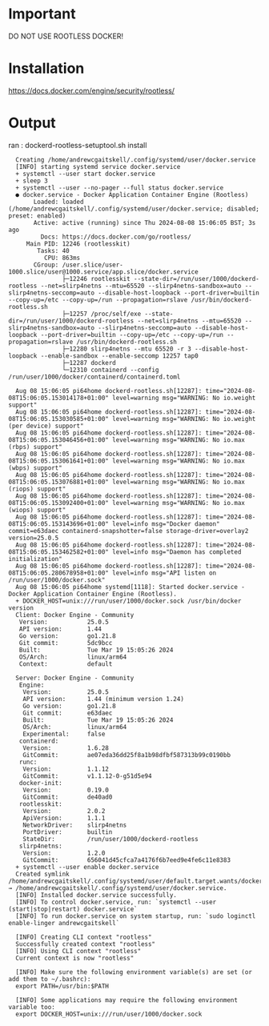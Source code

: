 # Important

DO NOT USE ROOTLESS DOCKER!

# Installation

https://docs.docker.com/engine/security/rootless/

# Output

ran :  dockerd-rootless-setuptool.sh install
      
      
      Creating /home/andrewcgaitskell/.config/systemd/user/docker.service
      [INFO] starting systemd service docker.service
      + systemctl --user start docker.service
      + sleep 3
      + systemctl --user --no-pager --full status docker.service
      ● docker.service - Docker Application Container Engine (Rootless)
           Loaded: loaded (/home/andrewcgaitskell/.config/systemd/user/docker.service; disabled; preset: enabled)
           Active: active (running) since Thu 2024-08-08 15:06:05 BST; 3s ago
             Docs: https://docs.docker.com/go/rootless/
         Main PID: 12246 (rootlesskit)
            Tasks: 40
              CPU: 863ms
           CGroup: /user.slice/user-1000.slice/user@1000.service/app.slice/docker.service
                   ├─12246 rootlesskit --state-dir=/run/user/1000/dockerd-rootless --net=slirp4netns --mtu=65520 --slirp4netns-sandbox=auto --slirp4netns-seccomp=auto --disable-host-loopback --port-driver=builtin --copy-up=/etc --copy-up=/run --propagation=rslave /usr/bin/dockerd-rootless.sh
                   ├─12257 /proc/self/exe --state-dir=/run/user/1000/dockerd-rootless --net=slirp4netns --mtu=65520 --slirp4netns-sandbox=auto --slirp4netns-seccomp=auto --disable-host-loopback --port-driver=builtin --copy-up=/etc --copy-up=/run --propagation=rslave /usr/bin/dockerd-rootless.sh
                   ├─12280 slirp4netns --mtu 65520 -r 3 --disable-host-loopback --enable-sandbox --enable-seccomp 12257 tap0
                   ├─12287 dockerd
                   └─12310 containerd --config /run/user/1000/docker/containerd/containerd.toml
      
      Aug 08 15:06:05 pi64home dockerd-rootless.sh[12287]: time="2024-08-08T15:06:05.153014178+01:00" level=warning msg="WARNING: No io.weight support"
      Aug 08 15:06:05 pi64home dockerd-rootless.sh[12287]: time="2024-08-08T15:06:05.153030585+01:00" level=warning msg="WARNING: No io.weight (per device) support"
      Aug 08 15:06:05 pi64home dockerd-rootless.sh[12287]: time="2024-08-08T15:06:05.153046456+01:00" level=warning msg="WARNING: No io.max (rbps) support"
      Aug 08 15:06:05 pi64home dockerd-rootless.sh[12287]: time="2024-08-08T15:06:05.153061641+01:00" level=warning msg="WARNING: No io.max (wbps) support"
      Aug 08 15:06:05 pi64home dockerd-rootless.sh[12287]: time="2024-08-08T15:06:05.153076881+01:00" level=warning msg="WARNING: No io.max (riops) support"
      Aug 08 15:06:05 pi64home dockerd-rootless.sh[12287]: time="2024-08-08T15:06:05.153092400+01:00" level=warning msg="WARNING: No io.max (wiops) support"
      Aug 08 15:06:05 pi64home dockerd-rootless.sh[12287]: time="2024-08-08T15:06:05.153143696+01:00" level=info msg="Docker daemon" commit=e63daec containerd-snapshotter=false storage-driver=overlay2 version=25.0.5
      Aug 08 15:06:05 pi64home dockerd-rootless.sh[12287]: time="2024-08-08T15:06:05.153462582+01:00" level=info msg="Daemon has completed initialization"
      Aug 08 15:06:05 pi64home dockerd-rootless.sh[12287]: time="2024-08-08T15:06:05.280678958+01:00" level=info msg="API listen on /run/user/1000/docker.sock"
      Aug 08 15:06:05 pi64home systemd[1118]: Started docker.service - Docker Application Container Engine (Rootless).
      + DOCKER_HOST=unix:///run/user/1000/docker.sock /usr/bin/docker version
      Client: Docker Engine - Community
       Version:           25.0.5
       API version:       1.44
       Go version:        go1.21.8
       Git commit:        5dc9bcc
       Built:             Tue Mar 19 15:05:26 2024
       OS/Arch:           linux/arm64
       Context:           default
      
      Server: Docker Engine - Community
       Engine:
        Version:          25.0.5
        API version:      1.44 (minimum version 1.24)
        Go version:       go1.21.8
        Git commit:       e63daec
        Built:            Tue Mar 19 15:05:26 2024
        OS/Arch:          linux/arm64
        Experimental:     false
       containerd:
        Version:          1.6.28
        GitCommit:        ae07eda36dd25f8a1b98dfbf587313b99c0190bb
       runc:
        Version:          1.1.12
        GitCommit:        v1.1.12-0-g51d5e94
       docker-init:
        Version:          0.19.0
        GitCommit:        de40ad0
       rootlesskit:
        Version:          2.0.2
        ApiVersion:       1.1.1
        NetworkDriver:    slirp4netns
        PortDriver:       builtin
        StateDir:         /run/user/1000/dockerd-rootless
       slirp4netns:
        Version:          1.2.0
        GitCommit:        656041d45cfca7a4176f6b7eed9e4fe6c11e8383
      + systemctl --user enable docker.service
      Created symlink /home/andrewcgaitskell/.config/systemd/user/default.target.wants/docker.service → /home/andrewcgaitskell/.config/systemd/user/docker.service.
      [INFO] Installed docker.service successfully.
      [INFO] To control docker.service, run: `systemctl --user (start|stop|restart) docker.service`
      [INFO] To run docker.service on system startup, run: `sudo loginctl enable-linger andrewcgaitskell`
      
      [INFO] Creating CLI context "rootless"
      Successfully created context "rootless"
      [INFO] Using CLI context "rootless"
      Current context is now "rootless"
      
      [INFO] Make sure the following environment variable(s) are set (or add them to ~/.bashrc):
      export PATH=/usr/bin:$PATH
      
      [INFO] Some applications may require the following environment variable too:
      export DOCKER_HOST=unix:///run/user/1000/docker.sock
